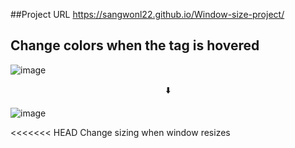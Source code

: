 ##Project URL
https://sangwonl22.github.io/Window-size-project/

## Change colors when the tag is hovered
![image](https://github.com/SangwonL22/Window-size-Project/assets/139116831/7244275c-0400-42c0-839e-7cccde24a3a3)

<div align="center">⬇️</div>

![image](https://github.com/SangwonL22/Window-size-Project/assets/139116831/67069521-a696-47a6-8cf6-f7dde8250be3)

<<<<<<< HEAD
 Change sizing when window resizes
